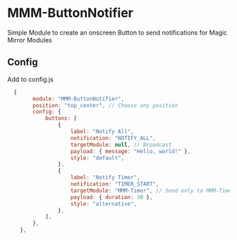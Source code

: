# MMM-ButtonNotifier
Simple Module to create an onscreen Button to send notifications for Magic Mirror Modules

## Config
Add to config.js 

```js
  {
        module: "MMM-ButtonNotifier",
        position: "top_center", // Choose any position
        config: {
            buttons: [
                {
                    label: "Notify All",
                    notification: "NOTIFY_ALL",
                    targetModule: null, // Broadcast
                    payload: { message: "Hello, world!" },
                    style: "default",
                },
                {
                    label: "Notify Timer",
                    notification: "TIMER_START",
                    targetModule: "MMM-Timer", // Send only to MMM-Timer module
                    payload: { duration: 30 },
                    style: "alternative",
                },
            ],
        },
    },

``` 


